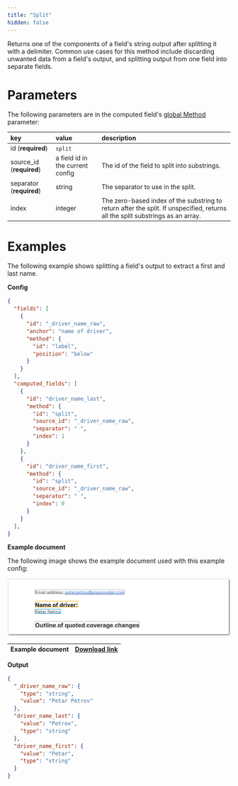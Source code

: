 ```yaml
---
title: "Split"
hidden: false
---
```

Returns one of the components of a field's string output after splitting it with a delimiter. Common use cases for this method include discarding unwanted data from a field's output, and splitting output from one field into separate fields.

Parameters
====

The following parameters are in the computed field's [global Method](doc:computed-field-methods#parameters) parameter: 

| key                      | value                            | description                                                  |
| :----------------------- | :------------------------------- | :----------------------------------------------------------- |
| id (**required**)        | `split`                          |                                                              |
| source_id (**required**) | a field id in the current config | The id of the field to split into substrings.                |
| separator (**required**) | string                           | The separator to use in the split.                           |
| index                    | integer                          | The zero-based index of the substring to return after the split. If unspecified, returns all the split substrings as an array. |

Examples
====

The following example shows splitting a field's output to extract a first and last name.

**Config**

```json
{
  "fields": [
    {
      "id": "_driver_name_raw",
      "anchor": "name of driver",
      "method": {
        "id": "label",
        "position": "below"
      }
    }
  ],
  "computed_fields": [
    {
      "id": "driver_name_last",
      "method": {
        "id": "split",
        "source_id": "_driver_name_raw",
        "separator": " ",
        "index": 1
      }
    },
    {
      "id": "driver_name_first",
      "method": {
        "id": "split",
        "source_id": "_driver_name_raw",
        "separator": " ",
        "index": 0
      }
    }
  ],
}
```



**Example document**

The following image shows the example document used with this example config:

![Click to enlarge](https://raw.githubusercontent.com/sensible-hq/sensible-docs/main/readme-sync/assets/v0/images/final/split.png)

| Example document | [Download link](https://raw.githubusercontent.com/sensible-hq/sensible-docs/main/readme-sync/assets/v0/pdfs/split.pdf) |
| --------------------- | ------------------------------------------------------------ |

**Output**

```json
{
  "_driver_name_raw": {
    "type": "string",
    "value": "Petar Petrov"
  },
  "driver_name_last": {
    "value": "Petrov",
    "type": "string"
  },
  "driver_name_first": {
    "value": "Petar",
    "type": "string"
  }
}
```

